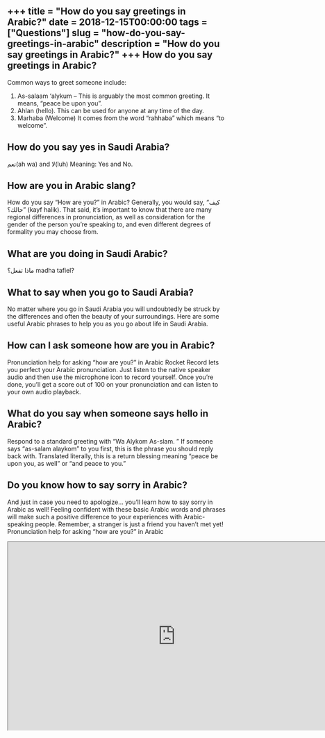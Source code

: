 +++
title = "How do you say greetings in Arabic?"
date = 2018-12-15T00:00:00
tags = ["Questions"]
slug = "how-do-you-say-greetings-in-arabic"
description = "How do you say greetings in Arabic?"
+++
How do you say greetings in Arabic?
-----------------------------------

Common ways to greet someone include:

1. As-salaam ‘alykum – This is arguably the most common greeting. It means, “peace be upon you”.
2. Ahlan (hello). This can be used for anyone at any time of the day.
3. Marhaba (Welcome) It comes from the word “rahhaba” which means “to welcome”.

How do you say yes in Saudi Arabia?
-----------------------------------

نعم(ah wa) and لا(luh) Meaning: Yes and No.

How are you in Arabic slang?
----------------------------

How do you say “How are you?” in Arabic? Generally, you would say, “كيف حالك؟” (kayf halik). That said, it’s important to know that there are many regional differences in pronunciation, as well as consideration for the gender of the person you’re speaking to, and even different degrees of formality you may choose from.

What are you doing in Saudi Arabic?
-----------------------------------

ماذا تفعل؟ madha tafiel?

What to say when you go to Saudi Arabia?
----------------------------------------

No matter where you go in Saudi Arabia you will undoubtedly be struck by the differences and often the beauty of your surroundings. Here are some useful Arabic phrases to help you as you go about life in Saudi Arabia.

How can I ask someone how are you in Arabic?
--------------------------------------------

Pronunciation help for asking “how are you?” in Arabic Rocket Record lets you perfect your Arabic pronunciation. Just listen to the native speaker audio and then use the microphone icon to record yourself. Once you’re done, you’ll get a score out of 100 on your pronunciation and can listen to your own audio playback.

What do you say when someone says hello in Arabic?
--------------------------------------------------

Respond to a standard greeting with “Wa Alykom As-slam. ” If someone says “as-salam alaykom” to you first, this is the phrase you should reply back with. Translated literally, this is a return blessing meaning “peace be upon you, as well” or “and peace to you.”

Do you know how to say sorry in Arabic?
---------------------------------------

And just in case you need to apologize… you’ll learn how to say sorry in Arabic as well! Feeling confident with these basic Arabic words and phrases will make such a positive difference to your experiences with Arabic-speaking people. Remember, a stranger is just a friend you haven’t met yet! Pronunciation help for asking “how are you?” in Arabic

<iframe allow="accelerometer; autoplay; clipboard-write; encrypted-media; gyroscope; picture-in-picture" allowfullscreen="" class="__youtube_prefs__  epyt-is-override  no-lazyload" data-no-lazy="1" data-origheight="433" data-origwidth="770" data-skipgform_ajax_framebjll="" height="433" id="_ytid_97740" loading="lazy" src="https://www.youtube.com/embed/erD98Y8_c_A?enablejsapi=1&autoplay=0&cc_load_policy=0&cc_lang_pref=&iv_load_policy=1&loop=0&modestbranding=0&rel=1&fs=1&playsinline=0&autohide=2&theme=dark&color=red&controls=1&" title="YouTube player" width="770"></iframe>
